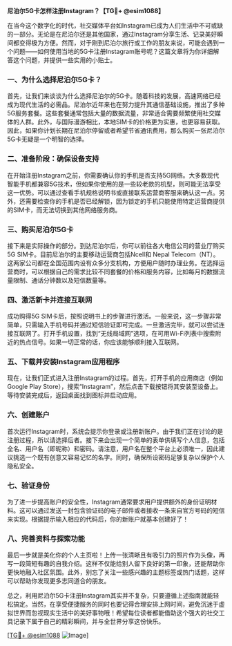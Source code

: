 **尼泊尔5G卡怎样注册Instagram？【TG💪+ @esim1088】**

在当今这个数字化的时代，社交媒体平台如Instagram已成为人们生活中不可或缺的一部分。无论是在尼泊尔还是其他国家，通过Instagram分享生活、记录美好瞬间都变得极为方便。然而，对于刚到尼泊尔旅行或工作的朋友来说，可能会遇到一个问题——如何使用当地的5G卡注册Instagram账号呢？这篇文章将为你详细解答这个问题，并提供一些实用的小贴士。

### 一、为什么选择尼泊尔5G卡？

首先，让我们来谈谈为什么选择尼泊尔的5G卡。随着科技的发展，高速网络已经成为现代生活的必需品。尼泊尔近年来也在努力提升其通信基础设施，推出了多种5G服务套餐。这些套餐通常包括大量的数据流量，非常适合需要频繁使用社交媒体的人群。此外，与国际漫游相比，本地SIM卡的价格更为实惠，也更容易获取。因此，如果你计划长期在尼泊尔停留或者希望节省通讯费用，那么购买一张尼泊尔5G卡无疑是一个明智的选择。

### 二、准备阶段：确保设备支持

在开始注册Instagram之前，你需要确认你的手机是否支持5G网络。大多数现代智能手机都兼容5G技术，但如果你使用的是一些较老款的机型，则可能无法享受这一优势。可以通过查看手机规格说明书或直接联系运营商客服来确认这一点。另外，还需要检查你的手机是否已经解锁，因为锁定的手机只能使用特定运营商提供的SIM卡，而无法切换到其他网络服务商。

### 三、购买尼泊尔5G卡

接下来是实际操作的部分。到达尼泊尔后，你可以前往各大电信公司的营业厅购买5G SIM卡。目前尼泊尔的主要移动运营商包括Ncell和 Nepal Telecom（NT）。这两家公司都在全国范围内设有众多分支机构，方便用户随时办理业务。在选择运营商时，可以根据自己的需求比较不同套餐的价格和服务内容，比如每月的数据流量限制、通话分钟数以及短信数量等。

### 四、激活新卡并连接互联网

成功购得5G SIM卡后，按照说明书上的步骤进行激活。一般来说，这一步骤非常简单，只需输入手机号码并通过短信验证即可完成。一旦激活完毕，就可以尝试连接互联网了。打开手机设置，找到“无线局域网”选项，在可用Wi-Fi列表中搜索附近的热点信号。如果一切正常的话，你应该能够顺利接入互联网。

### 五、下载并安装Instagram应用程序

现在，让我们正式进入注册Instagram的过程。首先，打开手机的应用商店（例如Google Play Store），搜索“Instagram”，然后点击下载按钮将其安装至设备上。等待安装完成后，返回桌面找到图标并启动应用。

### 六、创建账户

首次运行Instagram时，系统会提示你登录或注册新账户。由于我们正在讨论的是注册过程，所以请选择后者。接下来会出现一个简单的表单供填写个人信息，包括全名、用户名（即昵称）和密码。请注意，用户名在整个平台上必须唯一，因此建议挑选一个既有创意又容易记忆的名字。同时，确保所设密码足够复杂以保护个人隐私安全。

### 七、验证身份

为了进一步提高账户的安全性，Instagram通常要求用户提供额外的身份证明材料。这可以通过发送一封包含验证码的电子邮件或者接收一条来自官方号码的短信来实现。根据提示输入相应的代码后，你的新账户就基本创建好了！

### 八、完善资料与探索功能

最后一步就是美化你的个人主页啦！上传一张清晰且有吸引力的照片作为头像，再写一段简短有趣的自我介绍。这样不仅能给别人留下良好的第一印象，还能帮助你更快地融入社区氛围。此外，别忘了关注一些感兴趣的主题标签或热门话题，这样可以帮助你发现更多志同道合的朋友。

总之，利用尼泊尔5G卡注册Instagram其实并不复杂，只要遵循上述指南就能轻松搞定。当然，在享受便捷服务的同时也要记得合理安排上网时间，避免沉迷于虚拟世界而忽视现实生活中的美好事物哦！希望每位读者都能借助这个强大的社交工具记录下属于自己的精彩瞬间，并与全世界分享这份快乐。

[[TG💪+ @esim1088](https://t.me/s/esim1088) ![Image](https://i.postimg.cc/4NQfJmqS/Snipaste-2025-05-13-00-14-12.png)]